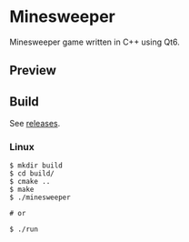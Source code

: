 # Minesweeper

Minesweeper game written in C++ using Qt6.

## Preview


## Build

See [releases](https://github.com/DrShahinstein/minesweeper-qt/releases/tag/Stable).

### Linux
```
$ mkdir build
$ cd build/
$ cmake ..
$ make
$ ./minesweeper

# or

$ ./run
```
